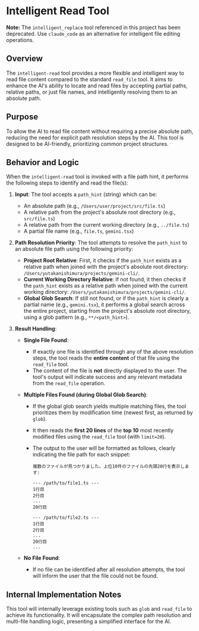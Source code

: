 # Intelligent Read Tool

**Note:** The `intelligent_replace` tool referenced in this project has been deprecated. Use `claude_code` as an alternative for intelligent file editing operations.

## Overview

The `intelligent-read` tool provides a more flexible and intelligent way to read file content compared to the standard `read_file` tool. It aims to enhance the AI's ability to locate and read files by accepting partial paths, relative paths, or just file names, and intelligently resolving them to an absolute path.

## Purpose

To allow the AI to read file content without requiring a precise absolute path, reducing the need for explicit path resolution steps by the AI. This tool is designed to be AI-friendly, prioritizing common project structures.

## Behavior and Logic

When the `intelligent-read` tool is invoked with a file path hint, it performs the following steps to identify and read the file(s):

1.  **Input**: The tool accepts a `path_hint` (string) which can be:
    - An absolute path (e.g., `/Users/user/project/src/file.ts`)
    - A relative path from the project's absolute root directory (e.g., `src/file.ts`)
    - A relative path from the current working directory (e.g., `../file.ts`)
    - A partial file name (e.g., `file.ts`, `gemini.tsx`)

2.  **Path Resolution Priority**: The tool attempts to resolve the `path_hint` to an absolute file path using the following priority:
    - **Project Root Relative**: First, it checks if the `path_hint` exists as a relative path when joined with the project's absolute root directory: `/Users/yutakanishimura/projects/gemini-cli/`.
    - **Current Working Directory Relative**: If not found, it then checks if the `path_hint` exists as a relative path when joined with the current working directory: `/Users/yutakanishimura/projects/gemini-cli/`.
    - **Global Glob Search**: If still not found, or if the `path_hint` is clearly a partial name (e.g., `gemini.tsx`), it performs a global search across the entire project, starting from the project's absolute root directory, using a glob pattern (e.g., `**/<path_hint>`).

3.  **Result Handling**:
    - **Single File Found**:
      - If exactly one file is identified through any of the above resolution steps, the tool reads the **entire content** of that file using the `read_file` tool.
      - The content of the file is **not** directly displayed to the user. The tool's output will indicate success and any relevant metadata from the `read_file` operation.

    - **Multiple Files Found (during Global Glob Search)**:
      - If the global glob search yields multiple matching files, the tool prioritizes them by modification time (newest first, as returned by `glob`).
      - It then reads the **first 20 lines** of the **top 10** most recently modified files using the `read_file` tool (with `limit=20`).
      - The output to the user will be formatted as follows, clearly indicating the file path for each snippet:

        ```
        複数のファイルが見つかりました。上位10件のファイルの先頭20行を表示します:

        --- /path/to/file1.ts ---
        1行目
        2行目
        ...
        20行目

        --- /path/to/file2.ts ---
        1行目
        2行目
        ...
        20行目
        ...
        ```

    - **No File Found**:
      - If no file can be identified after all resolution attempts, the tool will inform the user that the file could not be found.

## Internal Implementation Notes

This tool will internally leverage existing tools such as `glob` and `read_file` to achieve its functionality. It will encapsulate the complex path resolution and multi-file handling logic, presenting a simplified interface for the AI.
